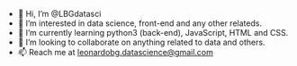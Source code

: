 - 👋 Hi, I’m @LBGdatasci
- 👀 I’m interested in data science, front-end and any other relateds.
- 🌱 I’m currently learning python3 (back-end), JavaScript, HTML and CSS.
- 💞️ I’m looking to collaborate on anything related to data and others.
- 📫 Reach me at leonardobg.datascience@gmail.com

<!---
LBGdatasci/LBGdatasci is a ✨ special ✨ repository because its `README.md` (this file) appears on your GitHub profile.
You can click the Preview link to take a look at your changes.
--->
